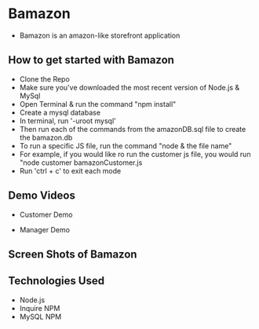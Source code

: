 <h1>Bamazon</h1> 
<ul>
  <li>Bamazon is an amazon-like storefront application</li>
</ul>
<h2>How to get started with Bamazon</h2> 
  <ul> 
  <li>Clone the Repo</li>  
  <li>Make sure you've downloaded the most recent version of Node.js & MySql</li> 
  <li>Open Terminal & run the command "npm install"</li>  
  <li>Create a mysql database</li> 
  <li>In terminal, run '-uroot mysql'</li>
  <li>Then run each of the commands from the amazonDB.sql file to create the bamazon.db</li> 
  <li>To run a specific JS file, run the command "node & the file name"</li>
  <li>For example, if you would like ro run the customer js file, you would run "node customer bamazonCustomer.js </li>
  <li>Run 'ctrl + c' to exit each mode</li> 
  </ul>
<h2>Demo Videos</h2> 
<ul>
  <li>Customer Demo</li> 
</ul>

<ul>
  <li>Manager Demo </li>
</ul>

<h2>Screen Shots of Bamazon</h2>
   

<h2>Technologies Used</h2> 
<ul>
  <li>Node.js </li>
  <li>Inquire NPM</li>
  <li>MySQL NPM</li>
</ul>
